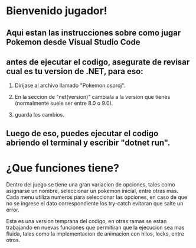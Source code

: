 # Bienvenido jugador!

## Aqui estan las instrucciones sobre como jugar Pokemon desde Visual Studio Code

## antes de ejecutar el codigo, asegurate de revisar cual es tu version de .NET, para eso:

1. Dirijase al archivo llamado "Pokemon.csproj".

2. En la seccion de "<TargetFramework>net(version)</TargetFramework>" cambiala a la version que tienes (normalmente suele ser entre 8.0 o 9.0).

3. guarda los cambios.

## Luego de eso, puedes ejecutar el codigo abriendo el terminal y escribir "dotnet run".

# ¿Que funciones tiene?

Dentro del juego se tiene una gran variacion de opciones, tales como asignarse un nombre, seleccionar un pokemon inicial, entre otras mas.
Cada menu utiliza numeros para seleccionar las opciones, en caso de que no se ingrese el dato correspondiente los try-catch evitaran que salte un error.

Esta es una version temprana del codigo, en otras ramas se estan trabajando en nuevas funciones que permitiran que la ejecucion sea mas fluida,
tales como la implementacion de animacion con hilos, locks, entre otros.